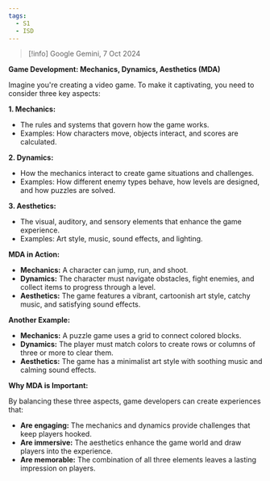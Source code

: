 ```yaml
---
tags:
  - S1
  - ISD
---
```

> [!info] Google Gemini, 7 Oct 2024

**Game Development: Mechanics, Dynamics, Aesthetics (MDA)**

Imagine you're creating a video game. To make it captivating, you need to consider three key aspects:

**1. Mechanics:**

- The rules and systems that govern how the game works.
- Examples: How characters move, objects interact, and scores are calculated.

**2. Dynamics:**

- How the mechanics interact to create game situations and challenges.
- Examples: How different enemy types behave, how levels are designed, and how puzzles are solved.

**3. Aesthetics:**

- The visual, auditory, and sensory elements that enhance the game experience.
- Examples: Art style, music, sound effects, and lighting.

**MDA in Action:**

- **Mechanics:** A character can jump, run, and shoot.
- **Dynamics:** The character must navigate obstacles, fight enemies, and collect items to progress through a level.
- **Aesthetics:** The game features a vibrant, cartoonish art style, catchy music, and satisfying sound effects.

**Another Example:**

- **Mechanics:** A puzzle game uses a grid to connect colored blocks.
- **Dynamics:** The player must match colors to create rows or columns of three or more to clear them.
- **Aesthetics:** The game has a minimalist art style with soothing music and calming sound effects.

**Why MDA is Important:**

By balancing these three aspects, game developers can create experiences that:

- **Are engaging:** The mechanics and dynamics provide challenges that keep players hooked.
- **Are immersive:** The aesthetics enhance the game world and draw players into the experience.
- **Are memorable:** The combination of all three elements leaves a lasting impression on players.